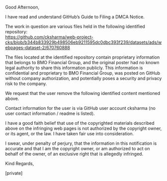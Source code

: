 Good Afternoon,  

I have read and understand GitHub’s Guide to Filing a DMCA Notice.  

The work in question are various files held in the following identified repository:  
https://github.com/cksharma/web-project-cks/blob/b344b833929b498506eb9211595dc0dbc393f239/datasets/ads/webpages-dataset-2/670760888  

The files located at the identified repository contain proprietary information that belongs to BMO Financial Group, and the original poster had no known legal authority to share this information publicly. This information is confidential and proprietary to BMO Financial Group, was posted on GitHub without company authorization, and potentially poses a security and privacy risk to the company.  

We request that the user remove the following identified content mentioned above.  

Contact information for the user is via GitHub user account cksharma (no user contact information / readme is listed).  

I have a good faith belief that use of the copyrighted materials described above on the infringing web pages is not authorized by the copyright owner, or its agent, or the law. I have taken fair use into consideration.  

I swear, under penalty of perjury, that the information in this notification is accurate and that I am the copyright owner, or am authorized to act on behalf of the owner, of an exclusive right that is allegedly infringed.  

Kind Regards,

[private]  
